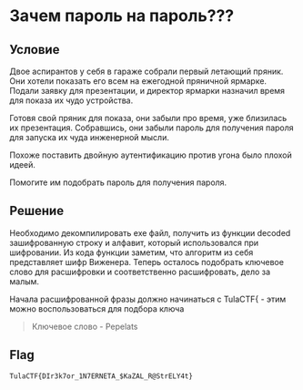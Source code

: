 # Зачем пароль на пароль???

## Условие

Двое аспирантов у себя в гараже собрали первый летающий пряник. Они хотели показать его всем на ежегодной пряничной ярмарке.
Подали заявку для презентации, и директор ярмарки назначил время для показа их чудо устройства.

Готовя свой пряник для показа, они забыли про время, уже близилась их презентация. 
Собравшись, они забыли пароль для получения пароля для запуска их чуда инженерной мысли.

Похоже поставить двойную аутентификацию против угона было плохой идеей.

Помогите им подобрать пароль для получения пароля.


## Решение

Необходимо декомпилировать exe файл, получить из функции decoded зашифрованную строку и алфавит, который использовался при шифровании. Из кода функции заметим, что алгоритм из себя представляет шифр Виженера. Теперь осталось подобрать ключевое слово для расшифровки и соответственно расшифровать, дело за малым.

Начала расшифрованной фразы должно начинаться с TulaCTF{ - этим можно воспользоваться для подбора ключа

> Ключевое слово - Pepelats

## Flag 
```TulaCTF{DIr3k7or_1N7ERNETA_$KaZAL_R@StrELY4t}```



